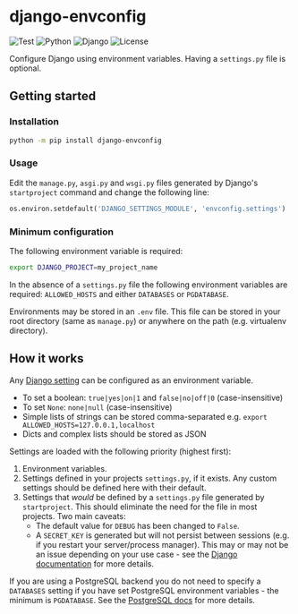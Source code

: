 # django-envconfig

![Test](https://github.com/ely-as/django-envconfig/workflows/Test/badge.svg)
![Python](https://img.shields.io/pypi/pyversions/django-envconfig)
![Django](https://img.shields.io/pypi/djversions/django-envconfig)
![License](https://img.shields.io/pypi/l/django-envconfig)

Configure Django using environment variables. Having a `settings.py` file is
optional.

## Getting started

### Installation
```sh
python -m pip install django-envconfig
```

### Usage
Edit the `manage.py`, `asgi.py` and `wsgi.py` files generated by Django's
`startproject` command and change the following line:
```py
os.environ.setdefault('DJANGO_SETTINGS_MODULE', 'envconfig.settings')
```

### Minimum configuration
The following environment variable is required:
```sh
export DJANGO_PROJECT=my_project_name
```
In the absence of a `settings.py` file the following environment variables are
required: `ALLOWED_HOSTS` and either `DATABASES` or `PGDATABASE`.

Environments may be stored in an `.env` file. This file can be stored in your
root directory (same as `manage.py`) or anywhere on the path (e.g. virtualenv
directory).

## How it works

Any [Django setting](https://docs.djangoproject.com/en/3.1/ref/settings/) can
be configured as an environment variable.
- To set a boolean: `true|yes|on|1` and `false|no|off|0` (case-insensitive)
- To set `None`: `none|null` (case-insensitive)
- Simple lists of strings can be stored comma-separated e.g. `export ALLOWED_HOSTS=127.0.0.1,localhost`
- Dicts and complex lists should be stored as JSON

Settings are loaded with the following priority (highest first):
1. Environment variables.
2. Settings defined in your projects `settings.py`, if it exists. Any custom settings should be defined here with their default.
3. Settings that *would* be defined by a `settings.py` file generated by
   `startproject`. This should eliminate the need for the file in most
   projects. Two main caveats:
   - The default value for `DEBUG` has been changed to `False`.
   - A `SECRET_KEY` is generated but will not persist between sessions (e.g.
     if you restart your server/process manager). This may or may not be an
     issue depending on your use case - see the
     [Django documentation](https://docs.djangoproject.com/en/dev/ref/settings/#secret-key)
     for more details.

If you are using a PostgreSQL backend you do not need to specify a `DATABASES`
setting if you have set PostgreSQL environment variables - the minimum is
`PGDATABASE`. See the [PostgreSQL docs](https://www.postgresql.org/docs/current/libpq-envars.html)
for more details.
